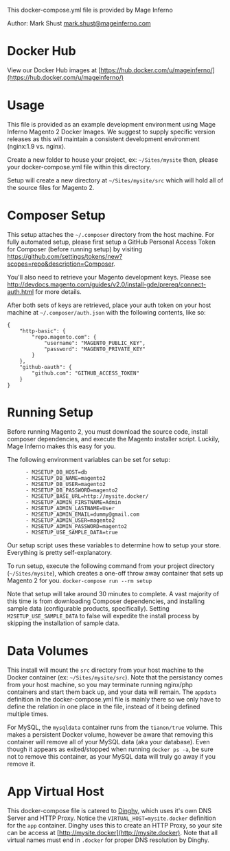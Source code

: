 This docker-compose.yml file is provided by Mage Inferno

Author: Mark Shust <mark.shust@mageinferno.com>

# Docker Hub
View our Docker Hub images at [https://hub.docker.com/u/mageinferno/](https://hub.docker.com/u/mageinferno/)

# Usage
This file is provided as an example development environment using Mage Inferno Magento 2 Docker Images. We suggest to supply specific version releases as this will maintain a consistent development environment (nginx:1.9 vs. nginx).

Create a new folder to house your project, ex: `~/Sites/mysite` then, please your docker-compose.yml file within this directory.

Setup will create a new directory at `~/Sites/mysite/src` which will hold all of the source files for Magento 2.

# Composer Setup
This setup attaches the `~/.composer` directory from the host machine. For fully automated setup, please first setup a GitHub Personal Access Token for Composer (before running setup) by visiting <a href="https://github.com/settings/tokens/new?scopes=repo&description=Composer" target="_blank">https://github.com/settings/tokens/new?scopes=repo&description=Composer</a>.

You'll also need to retrieve your Magento development keys. Please see <a href="http://devdocs.magento.com/guides/v2.0/install-gde/prereq/connect-auth.html" target="_blank">http://devdocs.magento.com/guides/v2.0/install-gde/prereq/connect-auth.html</a> for more details.

After both sets of keys are retrieved, place your auth token on your host machine at `~/.composer/auth.json` with the following contents, like so:

```
{
    "http-basic": {
        "repo.magento.com": {
            "username": "MAGENTO_PUBLIC_KEY",
            "password": "MAGENTO_PRIVATE_KEY"
        }
    },
    "github-oauth": {
        "github.com": "GITHUB_ACCESS_TOKEN"
    }
}
```

# Running Setup
Before running Magento 2, you must download the source code, install composer dependencies, and execute the Magento installer script. Luckily, Mage Inferno makes this easy for you.

The following environment variables can be set for setup:
```
      - M2SETUP_DB_HOST=db
      - M2SETUP_DB_NAME=magento2
      - M2SETUP_DB_USER=magento2
      - M2SETUP_DB_PASSWORD=magento2
      - M2SETUP_BASE_URL=http://mysite.docker/
      - M2SETUP_ADMIN_FIRSTNAME=Admin
      - M2SETUP_ADMIN_LASTNAME=User
      - M2SETUP_ADMIN_EMAIL=dummy@gmail.com
      - M2SETUP_ADMIN_USER=magento2
      - M2SETUP_ADMIN_PASSWORD=magento2
      - M2SETUP_USE_SAMPLE_DATA=true
```

Our setup script uses these variables to determine how to setup your store. Everything is pretty self-explanatory.

To run setup, execute the following command from your project directory (`~/Sites/mysite`), which creates a one-off throw away container that sets up Magento 2 for you.
`docker-compose run --rm setup`

Note that setup will take around 30 minutes to complete. A vast majority of this time is from downloading Composer dependencies, and installing sample data (configurable products, specifically). Setting `M2SETUP_USE_SAMPLE_DATA` to false will expedite the install process by skipping the installation of sample data.

# Data Volumes
This install will mount the `src` directory from your host machine to the Docker container (ex: `~/Sites/mysite/src`). Note that the persistancy comes from your host machine, so you may terminate running nginx/php containers and start them back up, and your data will remain. The `appdata` definition in the docker-compose.yml file is mainly there so we only have to define the relation in one place in the file, instead of it being defined multiple times.

For MySQL, the `mysqldata` container runs from the `tianon/true` volume. This makes a persistent Docker volume, however be aware that removing this container will remove all of your MySQL data (aka your database). Even though it appears as exited/stopped when running `docker ps -a`, be sure not to remove this container, as your MySQL data will truly go away if you remove it.

# App Virtual Host
This docker-compose file is catered to [Dinghy](https://github.com/codekitchen/dinghy), which uses it's own DNS Server and HTTP Proxy. Notice the `VIRTUAL_HOST=mysite.docker` definition for the `app` container. Dinghy uses this to create an HTTP Proxy, so your site can be access at [http://mysite.docker](http://mysite.docker). Note that all virtual names must end in `.docker` for proper DNS resolution by Dinghy.
